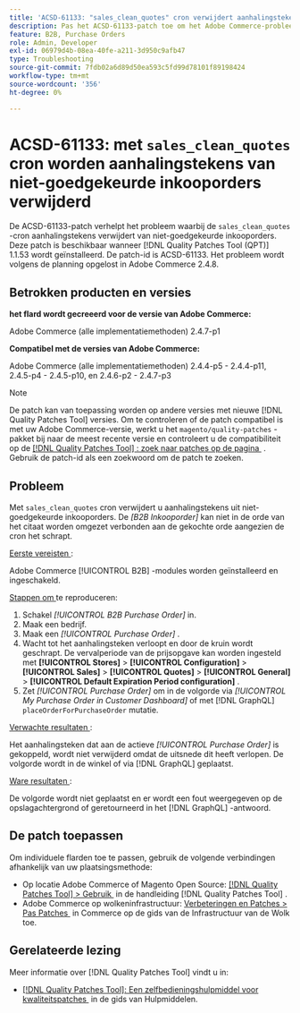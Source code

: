 ```yaml
---
title: 'ACSD-61133: "sales_clean_quotes" cron verwijdert aanhalingstekens uit niet-goedgekeurde inkooporders'
description: Pas het ACSD-61133-patch toe om het Adobe Commerce-probleem op te lossen, waarbij met de garn 'sales_clean_quotes' aanhalingstekens uit niet-goedgekeurde inkooporders worden verwijderd.
feature: B2B, Purchase Orders
role: Admin, Developer
exl-id: 06979d4b-08ea-40fe-a211-3d950c9afb47
type: Troubleshooting
source-git-commit: 7fdb02a6d89d50ea593c5fd99d78101f89198424
workflow-type: tm+mt
source-wordcount: '356'
ht-degree: 0%

---
```


# ACSD-61133: met `sales_clean_quotes` cron worden aanhalingstekens van niet-goedgekeurde inkooporders verwijderd

De ACSD-61133-patch verhelpt het probleem waarbij de `sales_clean_quotes` -cron aanhalingstekens verwijdert van niet-goedgekeurde inkooporders. Deze patch is beschikbaar wanneer [!DNL Quality Patches Tool (QPT)] 1.1.53 wordt geïnstalleerd. De patch-id is ACSD-61133. Het probleem wordt volgens de planning opgelost in Adobe Commerce 2.4.8.

## Betrokken producten en versies

**het flard wordt gecreeerd voor de versie van Adobe Commerce:**

Adobe Commerce (alle implementatiemethoden) 2.4.7-p1

**Compatibel met de versies van Adobe Commerce:**

Adobe Commerce (alle implementatiemethoden) 2.4.4-p5 - 2.4.4-p11, 2.4.5-p4 - 2.4.5-p10, en 2.4.6-p2 - 2.4.7-p3

>[!NOTE]
>
>De patch kan van toepassing worden op andere versies met nieuwe [!DNL Quality Patches Tool] versies. Om te controleren of de patch compatibel is met uw Adobe Commerce-versie, werkt u het `magento/quality-patches` -pakket bij naar de meest recente versie en controleert u de compatibiliteit op de [[!DNL Quality Patches Tool] : zoek naar patches op de pagina &#x200B;](https://experienceleague.adobe.com/tools/commerce-quality-patches/index.html?lang=nl-NL) . Gebruik de patch-id als een zoekwoord om de patch te zoeken.

## Probleem

Met `sales_clean_quotes` cron verwijdert u aanhalingstekens uit niet-goedgekeurde inkooporders. De *[B2B Inkooporder]* kan niet in de orde van het citaat worden omgezet verbonden aan de gekochte orde aangezien de cron het schrapt.

<u> Eerste vereisten </u>:

Adobe Commerce [!UICONTROL B2B] -modules worden geïnstalleerd en ingeschakeld.

<u> Stappen om </u> te reproduceren:

1. Schakel *[!UICONTROL B2B Purchase Order]* in.
1. Maak een bedrijf.
1. Maak een *[!UICONTROL Purchase Order]* .
1. Wacht tot het aanhalingsteken verloopt en door de kruin wordt geschrapt. De vervalperiode van de prijsopgave kan worden ingesteld met **[!UICONTROL Stores]** > **[!UICONTROL Configuration]** > **[!UICONTROL Sales]** > **[!UICONTROL Quotes]** > **[!UICONTROL General]** > **[!UICONTROL Default Expiration Period configuration]** .
1. Zet *[!UICONTROL Purchase Order]* om in de volgorde via *[!UICONTROL My Purchase Order in Customer Dashboard]* of met [!DNL GraphQL] `placeOrderForPurchaseOrder` mutatie.

<u> Verwachte resultaten </u>:

Het aanhalingsteken dat aan de actieve *[!UICONTROL Purchase Order]* is gekoppeld, wordt niet verwijderd omdat de uitsnede dit heeft verlopen. De volgorde wordt in de winkel of via [!DNL GraphQL] geplaatst.

<u> Ware resultaten </u>:

De volgorde wordt niet geplaatst en er wordt een fout weergegeven op de opslagachtergrond of geretourneerd in het [!DNL GraphQL] -antwoord.

## De patch toepassen

Om individuele flarden toe te passen, gebruik de volgende verbindingen afhankelijk van uw plaatsingsmethode:

* Op locatie Adobe Commerce of Magento Open Source: [[!DNL Quality Patches Tool] > Gebruik &#x200B;](/help/tools/quality-patches-tool/usage.md) in de handleiding [!DNL Quality Patches Tool] .
* Adobe Commerce op wolkeninfrastructuur: [&#x200B; Verbeteringen en Patches > Pas Patches &#x200B;](https://experienceleague.adobe.com/docs/commerce-cloud-service/user-guide/develop/upgrade/apply-patches.html?lang=nl-NL) in Commerce op de gids van de Infrastructuur van de Wolk toe.

## Gerelateerde lezing

Meer informatie over [!DNL Quality Patches Tool] vindt u in:

* [[!DNL Quality Patches Tool]: Een zelfbedieningshulpmiddel voor kwaliteitspatches &#x200B;](/help/tools/quality-patches-tool/quality-patches-tool-to-self-serve-quality-patches.md) in de gids van Hulpmiddelen.
